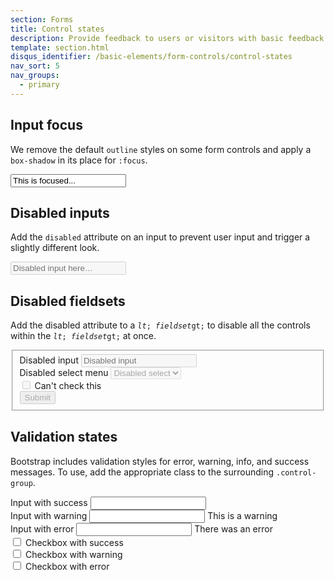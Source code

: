 ```yaml
---
section: Forms
title: Control states
description: Provide feedback to users or visitors with basic feedback states on form controls and labels.
template: section.html
disqus_identifier: /basic-elements/form-controls/control-states
nav_sort: 5
nav_groups:
  - primary
---
```


## Input focus

We remove the default <code>outline</code> styles on some form controls and apply a <code>box-shadow</code> in its place for <code>:focus</code>.

<form class="guide-example">
  <input class="focused" id="focusedInput" type="text" value="This is focused...">
</form>

## Disabled inputs

Add the <code>disabled</code> attribute on an input to prevent user input and trigger a slightly different look.

<form class="guide-example">
  <input id="disabledInput" type="text" placeholder="Disabled input here…" disabled>
</form>

## Disabled fieldsets

Add the disabled attribute to a <code>$lt;fieldset$gt;</code> to disable all the controls within the <code>$lt;fieldset$gt;</code> at once.

<form class="guide-example">
  <fieldset disabled>
    <div class="form-group">
      <label for="disabledTextInput">Disabled input</label>
      <input type="text" id="disabledTextInput" placeholder="Disabled input">
    </div>
    <div class="form-group">
      <label for="disabledSelect">Disabled select menu</label>
      <select id="disabledSelect">
        <option>Disabled select</option>
      </select>
    </div>
    <div class="form-group checkbox">
      <label>
        <input type="checkbox"> Can't check this
      </label>
    </div>
    <button type="submit" class="btn">Submit</button>
  </fieldset>
</form>

## Validation states

Bootstrap includes validation styles for error, warning, info, and success messages. To use, add the appropriate class to the surrounding <code>.control-group</code>.

<form class="guide-example horizontal">
  <div class="form-group success">
    <label for="inputSuccess1">Input with success</label>
    <input type="text" id="inputSuccess1">
  </div>
  <div class="form-group warning">
    <label for="inputWarning1">Input with warning</label>
    <input type="text" id="inputWarning1" aria-describedby="warningHelpBlock">
    <span id="warningHelpBlock" class="help-text">This is a warning</span>
  </div>
  <div class="form-group error">
    <label for="inputError1">Input with error</label>
    <input type="text" id="inputError1" aria-describedby="errorHelpBlock">
    <span id="errorHelpBlock" class="help-text">There was an error</span>
  </div>
  <div class="form-group">
    <div class="checkbox success">
      <label>
        <input type="checkbox" id="checkboxSuccess" value="option1">
        Checkbox with success
      </label>
    </div>
    <div class="checkbox warning">
      <label>
        <input type="checkbox" id="checkboxWarning" value="option1">
        Checkbox with warning
      </label>
    </div>
    <div class="checkbox error">
      <label>
        <input type="checkbox" id="checkboxError" value="option1">
        Checkbox with error
      </label>
    </div>
  </div>
</form>
